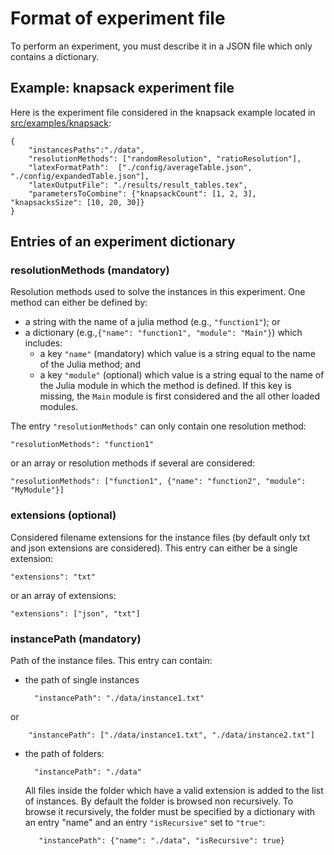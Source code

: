 # Format of experiment file

To perform an experiment, you must describe it in a JSON file which only contains a dictionary.

## Example: knapsack experiment file

Here is the experiment file considered in the knapsack example located
in [src/examples/knapsack](../src/examples/knapsack):

    {
        "instancesPaths":"./data",
        "resolutionMethods": ["randomResolution", "ratioResolution"],
        "latexFormatPath":  ["./config/averageTable.json", "./config/expandedTable.json"],
        "latexOutputFile": "./results/result_tables.tex",
        "parametersToCombine": {"knapsackCount": [1, 2, 3], "knapsacksSize": [10, 20, 30]}
    }
    

## Entries of an experiment dictionary

### resolutionMethods (mandatory)

Resolution methods used to solve the instances in this experiment. One method can either be defined by:
* a string with the name of a julia method (e.g., `"function1"`); or
* a dictionary (e.g.,`{"name": "function1", "module": "Main"}`) which includes:
    * a key `"name"` (mandatory) which value is a string equal to the name of the Julia method; and
    * a key `"module"` (optional) which value is a string equal to the
      name of the Julia module in which the method is defined. If this
      key is  missing, the `Main`  module is first considered  and the
      all other loaded modules.

The  entry  `"resolutionMethods"`  can  only  contain  one  resolution
method:

    "resolutionMethods": "function1"

or an array or resolution methods if several are considered:

    "resolutionMethods": ["function1", {"name": "function2", "module": "MyModule"}]

### extensions (optional)

Considered filename extensions  for the instance files  (by default only
txt and  json extensions  are considered).  This entry  can either  be a
single extension:

    "extensions": "txt"
	
or an array of extensions:

    "extensions": ["json", "txt"]

### instancePath (mandatory)

Path of the instance files. This entry can contain:
* the path of single instances

        "instancePath": "./data/instance1.txt"
or 

        "instancePath": ["./data/instance1.txt", "./data/instance2.txt"]
	
* the path of folders:

        "instancePath": "./data"
		
   All files inside the folder which have a valid extension is added to
   the list of instances.  By default the folder is browsed non
   recursively. To browse it recursively, the folder must be specified
   by a dictionary with an entry "name" and an entry `"isRecursive"` set
   to `"true"`:
 
         "instancePath": {"name": "./data", "isRecursive": true}

